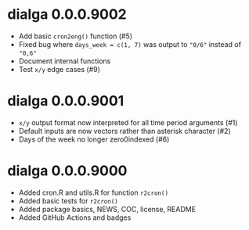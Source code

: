 # dialga 0.0.0.9002

* Add basic `cron2eng()` function (#5)
* Fixed bug where `days_week = c(1, 7)` was output to `"0/6"` instead of `"0,6"`
* Document internal functions
* Test `x/y` edge cases (#9)

# dialga 0.0.0.9001

* `x/y` output format now interpreted for all time period arguments (#1)
* Default inputs are now vectors rather than asterisk character (#2)
* Days of the week no longer zero0indexed (#6)

# dialga 0.0.0.9000

* Added cron.R and utils.R for function `r2cron()`
* Added basic tests for `r2cron()`
* Added package basics, NEWS, COC, license, README
* Added GitHub Actions and badges
